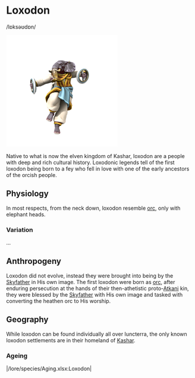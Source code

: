 # Loxodon
/lɒksəʊdɒn/

![](loxodon.png)

Native to what is now the elven kingdom of Kashar, loxodon are a people with deep and rich cultural history. Loxodonic legends tell of the first loxodon being born to a fey who fell in love with one of the early ancestors of the orcish people.

## Physiology
In most respects, from the neck down, loxodon resemble [orc](Orc.md), only with elephant heads.

### Variation
...

## Anthropogeny
Loxodon did not evolve, instead they were brought into being by the [Skyfather](../../Cosmology/Fey/Skyfather.md) in His own image. The first loxodon were born as [orc](Orc.md), after enduring persecution at the hands of their then-athetistic proto-[Atkani](../../People/Atkani/Atkani.md) kin, they were blessed by the [Skyfather](../../Cosmology/Fey/Skyfather.md) with His own image and tasked with converting the heathen orc to His worship. 

## Geography
While loxodon can be found individually all over Iuncterra, the only known loxodon settlements are in their homeland of [Kashar](../../Locations/Kashar/Kashar.md).

### Ageing
|/lore/species/Aging.xlsx:Loxodon|